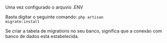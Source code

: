 Uma vez configurado o arquvio .ENV

Basta digitar o seguinte comando: <code>php artisan migrate:install</code>

Se criar a tabela de migrations no seu banco, significa que a conexão com banco de dados está estabelecida.
